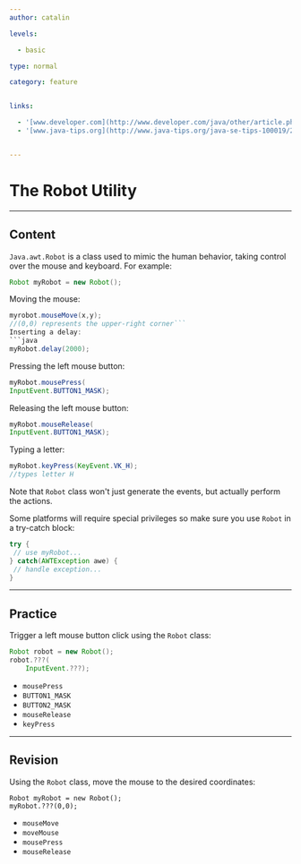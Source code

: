 ```yaml
---
author: catalin

levels:

  - basic

type: normal

category: feature


links:

  - '[www.developer.com](http://www.developer.com/java/other/article.php/2212401/Introduction-to-the-Java-Robot-Class-in-Java.htm){website}'
  - '[www.java-tips.org](http://www.java-tips.org/java-se-tips-100019/21-java-awt/1758-how-to-use-robot-class-in-java.html){website}'


---
```


# The Robot Utility

---
## Content

`Java.awt.Robot` is a class used to mimic the human behavior, taking control over the mouse and keyboard. For example:

```java
Robot myRobot = new Robot();
```
Moving the mouse:

```java
myrobot.mouseMove(x,y);
//(0,0) represents the upper-right corner```
Inserting a delay:
```java
myRobot.delay(2000);
```
Pressing the left mouse button:
```java
myRobot.mousePress(
InputEvent.BUTTON1_MASK);
```
Releasing the left mouse button:
```java
myRobot.mouseRelease(
InputEvent.BUTTON1_MASK);
```
Typing a letter:
```java
myRobot.keyPress(KeyEvent.VK_H);
//types letter H
```
Note that `Robot` class won't just generate the events, but actually perform the actions.

Some platforms will require special privileges so make sure you use `Robot` in a try-catch block:
```java
try {
 // use myRobot...
} catch(AWTException awe) {
 // handle exception...
}
```

---
## Practice

Trigger a left mouse button click using the `Robot` class:
```java
Robot robot = new Robot();
robot.???(
    InputEvent.???);
```

* `mousePress`
* `BUTTON1_MASK`
* `BUTTON2_MASK`
* `mouseRelease`
* `keyPress`

---
## Revision

Using the `Robot` class, move the mouse to the desired coordinates:
```
Robot myRobot = new Robot();
myRobot.???(0,0);
```


* `mouseMove`
* `moveMouse`
* `mousePress`
* `mouseRelease`

 

